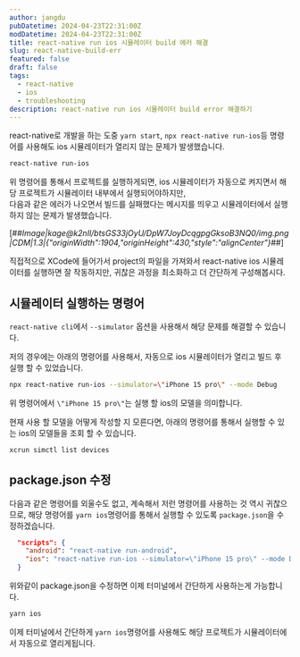 ```yaml
---
author: jangdu
pubDatetime: 2024-04-23T22:31:00Z
modDatetime: 2024-04-23T22:31:00Z
title: react-native run ios 시뮬레이터 build 에러 해결
slug: react-native-build-err
featured: false
draft: false
tags:
  - react-native
  - ios
  - troubleshooting
description: react-native run ios 시뮬레이터 build error 해결하기
---
```


react-native로 개발을 하는 도중 `yarn start`, `npx react-native run-ios`등 명령어를 사용해도 ios 시뮬레이터가 열리지 않는 문제가 발생했습니다.

```bash
react-native run-ios
```

위 명령어를 통해서 프로젝트를 실행하게되면, ios 시뮬레이터가 자동으로 켜지면서 해당 프로젝트가 시뮬레이터 내부에서 실행되어야하지만,  
다음과 같은 에러가 나오면서 빌드를 실패했다는 메시지를 띄우고 시뮬레이터에서 실행하지 않는 문제가 발생했습니다.

[##_Image|kage@k2nIl/btsGS33jOyU/DpW7JoyDcqgpgGksoB3NQ0/img.png|CDM|1.3|{"originWidth":1904,"originHeight":430,"style":"alignCenter"}_##]

직접적으로 XCode에 들어가서 project의 파일을 가져와서 react-native ios 시뮬레이터를 실행하면 잘 작동하지만, 귀찮은 과정을 최소화하고 더 간단하게 구성해봅시다.

## 시뮬레이터 실행하는 명령어

`react-native cli`에서 `--simulator` 옵션을 사용해서 해당 문제를 해결할 수 있습니다.

저의 경우에는 아래의 명령어를 사용해서, 자동으로 ios 시뮬레이터가 열리고 빌드 후 실행 할 수 있었습니다.

```bash
npx react-native run-ios --simulator=\"iPhone 15 pro\" --mode Debug
```

위 명령어에서 `\"iPhone 15 pro\"`는 실행 할 ios의 모델을 의미합니다.

현재 사용 할 모델을 어떻게 작성할 지 모른다면, 아래의 명령어를 통해서 실행할 수 있는 ios의 모델들을 조회 할 수 있습니다.

```bash
xcrun simctl list devices
```

## package.json 수정

다음과 같은 명령어를 외울수도 없고, 계속해서 저런 명령어를 사용하는 것 역시 귀찮으므로, 해당 명령어를 `yarn ios`명령어를 통해서 실행할 수 있도록 `package.json`을 수정하겠습니다.

```json
  "scripts": {
    "android": "react-native run-android",
    "ios": "react-native run-ios --simulator=\"iPhone 15 pro\" --mode Debug",
  }
```

위와같이 package.json을 수정하면 이제 터미널에서 간단하게 사용하는게 가능합니다.

```bash
yarn ios
```

이제 터미널에서 간단하게 `yarn ios`명령어를 사용해도 해당 프로젝트가 시뮬레이터에서 자동으로 열리게됩니다.
